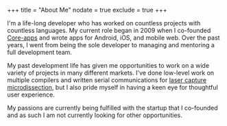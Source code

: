 +++
title = "About Me"
nodate = true
exclude = true
+++

I'm a life-long developer who has worked on countless projects with countless languages. My current role began in 2009 when I co-founded [Core-apps](http://www.core-apps.com/) and wrote apps for Android, iOS, and mobile web. Over the past years, I went from being the sole developer to managing and mentoring a full development team.

My past development life has given me opportunities to work on a wide variety of projects in many different markets. I've done low-level work on multiple compilers and written serial communications for [laser capture microdissection](http://en.wikipedia.org/wiki/Laser_capture_microdissection), but I also pride myself in having a keen eye for thoughtful user experience.

My passions are currently being fulfilled with the startup that I co-founded and as such I am not currently looking for other opportunities.
